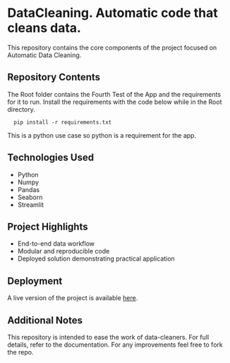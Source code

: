 # DataCleaning. Automatic code that cleans data.

This repository contains the core components of the project focused on Automatic Data Cleaning.

## Repository Contents

The Root folder contains the Fourth Test of the App and the requirements for it to run.
Install the requirements with the code below while in the Root directory.

      pip install -r requirements.txt 

This is a python use case so python is a requirement for the app.

##  Technologies Used

- Python
- Numpy
- Pandas
- Seaborn
- Streamlit
  

##  Project Highlights

- End-to-end data workflow
- Modular and reproducible code
- Deployed solution demonstrating practical application

##  Deployment

A live version of the project is available [here](https://autodataclean.streamlit.app/). 

## Additional Notes

This repository is intended to ease the work of data-cleaners. For full details, refer to the documentation.
For any improvements feel free to fork the repo.


